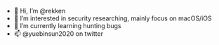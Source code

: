 - 👋 Hi, I’m @rekken
- 👀 I’m interested in security researching, mainly focus on macOS/iOS
- 🌱 I’m currently learning hunting bugs
- 📫 @yuebinsun2020 on twitter

<!---
rekken/rekken is a ✨ special ✨ repository because its `README.md` (this file) appears on your GitHub profile.
You can click the Preview link to take a look at your changes.
--->
